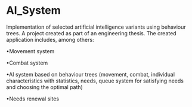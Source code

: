 # AI_System
Implementation of selected artificial intelligence variants using behaviour trees.
A project created as part of an engineering thesis. The created application includes, among others:

•Movement system

•Combat system

•AI system based on behaviour trees (movement, combat, individual characteristics with statistics, needs, queue system for satisfying needs and choosing the optimal path)

•Needs renewal sites
